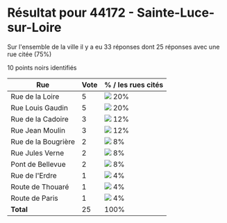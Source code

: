 # Résultat pour 44172 - Sainte-Luce-sur-Loire

Sur l'ensemble de la ville il y a eu 33 réponses dont 25 réponses avec une rue citée (75%)

10 points noirs identifiés

| Rue | Vote | % / les rues cités|
|-----|------|-------------------|
| Rue de la Loire | 5 | <img src="../../img/bar_20.gif" />&nbsp;20%|
| Rue Louis Gaudin | 5 | <img src="../../img/bar_20.gif" />&nbsp;20%|
| Rue de la Cadoire | 3 | <img src="../../img/bar_12.gif" />&nbsp;12%|
| Rue Jean Moulin | 3 | <img src="../../img/bar_12.gif" />&nbsp;12%|
| Rue de la Bougrière | 2 | <img src="../../img/bar_8.gif" />&nbsp;8%|
| Rue Jules Verne | 2 | <img src="../../img/bar_8.gif" />&nbsp;8%|
| Pont de Bellevue | 2 | <img src="../../img/bar_8.gif" />&nbsp;8%|
| Rue de l'Erdre | 1 | <img src="../../img/bar_4.gif" />&nbsp;4%|
| Route de Thouaré | 1 | <img src="../../img/bar_4.gif" />&nbsp;4%|
| Route de Paris | 1 | <img src="../../img/bar_4.gif" />&nbsp;4%|
| **Total** | 25 | 100%|
